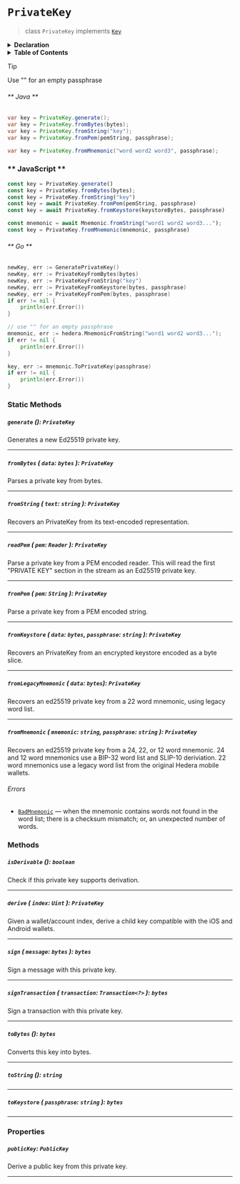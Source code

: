 # `PrivateKey`

> class `PrivateKey` implements [`Key`](reference/cryptography/Key.md)

<details>
<summary><b>Declaration</b></summary>

```typescript
class PrivateKey implements Key {
    static generate(): PrivateKey;

    static fromBytes(data: bytes): PrivateKey;

    static fromString(text: string): PrivateKey;

    static fromMnemonic(mnemonic: string, passphrase: string): PrivateKey;

    static fromKeystore(data: bytes, passphrase: string): PrivateKey;

    static fromPem(text: string, passphrase: string): PrivateKey;

    isDerivable(): bool;

    derive(index: int): PrivateKey;

    getPublicKey(): PublicKey;

    sign(message: bytes): bytes;

    toBytes(): bytes;

    toString(): string;

    toKeystore(passphrase: string): bytes;
}
```

</details>

<details>
<summary><b>Table of Contents</b></summary>

| Item | Java | JavaScript | Go
| - | - | - | - |
| [`generate()`](#generate-privatekey) | ✅ | ✅ | ✅
| [`fromMnemonic()`](#frommnemonic-mnemonic-string-passphrase-string-privatekey) | ✅ | ✅ | ✅
| [`fromString()`](#fromstring-text-string-privatekey) | ✅ | ✅ | ✅
| [`fromBytes()`](#frombytes-data-bytes-privatekey) | ✅ | ✅ | ✅
| [`readPem()`](#readpem-pem-reader-privatekey) | ✅ | ✅ | ✅
| [`fromPem()`](#frompem-pem-string-privatekey) | ✅ | ✅ | ✅
| [`isDerivable()`](#isderivable-boolean) | ✅ | ✅ | ✅
| [`derive()`](#derive-index-uint-privatekey) | ✅ | ✅ | ✅
| [`publicKey`](#publickey-publickey) | ✅ | ✅ | ✅
| [`sign()`](#sign-message-bytes--bytes) | ✅ | ✅ | ✅
| [`signTransaction()`](#signtransaction-transaction-transaction-bytes) | ✅ | ✅ | ✅
| [`toBytes()`](#tobytes-bytes) | ✅ | ✅ | ✅
| [`toString()`](#tostring-string) | ✅ | ✅ | ✅
| [`fromLegacyMnemonic()`](#fromlegacymnemonic-data-bytes-privatekey) | ✅ | ✅ | ✅
</details>

> [!TIP]
>  Use "" for an empty passphrase

<!-- tabs:start -->

###### ** Java **

```java
var key = PrivateKey.generate();
var key = PrivateKey.fromBytes(bytes);
var key = PrivateKey.fromString("key");
var key = PrivateKey.fromPem(pemString, passphrase);

var key = PrivateKey.fromMnemonic("word word2 word3", passphrase);
```

### ** JavaScript **

```javascript
const key = PrivateKey.generate()
const key = PrivateKey.fromBytes(bytes);
const key = PrivateKey.fromString("key")
const key = await PrivateKey.fromPem(pemString, passphrase)
const key = await PrivateKey.fromKeystore(keystoreBytes, passphrase)

const mnemonic = await Mnemonic.fromString("word1 word2 word3...");
const key = PrivateKey.fromMnemonic(mnemonic, passphrase)
```

###### ** Go **

```go
newKey, err := GeneratePrivateKey()
newKey, err := PrivateKeyFromBytes(bytes)
newKey, err := PrivateKeyFromString("key")
newKey, err := PrivateKeyFromKeystore(bytes, passphrase)
newKey, err := PrivateKeyFromPem(bytes, passphrase)
if err != nil {
    println(err.Error())
}

// use "" for an empty passphrase
mnemonic, err := hedera.MnemonicFromString("word1 word2 word3...");
if err != nil {
    println(err.Error())
}

key, err := mnemonic.ToPrivateKey(passphrase)
if err != nil {
    println(err.Error())
}
```

<!-- tabs:end -->

### Static Methods

##### `generate` (): `PrivateKey`

Generates a new Ed25519 private key.

---

##### `fromBytes` ( `data`: `bytes` ): `PrivateKey`

Parses a private key from bytes.

---

##### `fromString` ( `text`: `string` ): `PrivateKey`

Recovers an PrivateKey from its text-encoded representation.

---

##### `readPem` ( `pem`: `Reader` ): `PrivateKey`

Parse a private key from a PEM encoded reader.
This will read the first "PRIVATE KEY" section in the stream as an Ed25519 private key.

---

##### `fromPem` ( `pem`: `String` ): `PrivateKey`

Parse a private key from a PEM encoded string.

---

##### `fromKeystore` ( `data`: `bytes`, `passphrase`: `string` ): `PrivateKey`

Recovers an PrivateKey from an encrypted keystore encoded as a byte slice.

---

##### `fromLegacyMnemonic` ( `data`: `bytes`): `PrivateKey`

Recovers an ed25519 private key from a  22 word mnemonic, using legacy word list.

---

##### `fromMnemonic` ( `mnemonic`: `string`, `passphrase`: `string` ): `PrivateKey`

Recovers an ed25519 private key from a 24, 22, or 12 word mnemonic. 24 and
12 word mnemonics use a BIP-32 word list and SLIP-10 deriviation. 22 word
mnemonics use a legacy word list from the original Hedera mobile wallets.

###### Errors

- [`BadMnemonic`](reference/error/BadMnemonic.md) — when the mnemonic contains
  words not found in the word list; there is a checksum mismatch; or, an
  unexpected number of words.

### Methods

##### `isDerivable` (): `boolean`

Check if this private key supports derivation.

---

##### `derive` ( `index`: `Uint` ): `PrivateKey`

Given a wallet/account index, derive a child key compatible with the iOS and Android wallets.

---

##### `sign` ( `message`: `bytes` ): `bytes`

Sign a message with this private key.

---

##### `signTransaction` ( `transaction`: `Transaction<?>` ): `bytes`

Sign a transaction with this private key.

---

##### `toBytes` (): `bytes`

Converts this key into bytes.

---

##### `toString` (): `string`

---

##### `toKeystore` ( `passphrase`: `string` ): `bytes`

---

### Properties

##### `publicKey`: `PublicKey`

Derive a public key from this private key.

---
